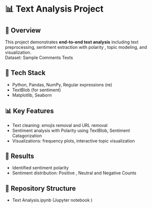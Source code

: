 # 📊 Text Analysis Project

## 📌 Overview
This project demonstrates **end-to-end text analysis** including text preprocessing, sentiment extraction with polarity , topic modeling, and visualization.  
Dataset: Sample Comments Texts 

## 🔧 Tech Stack
- Python, Pandas, NumPy, Regular expressions (re)
- TextBlob  (for sentiment)
- Matplotlib, Seaborn

## 📊 Key Features
- Text cleaning: emojis removal and URL removal 
- Sentiment analysis with Polarity using TextBlob, Sentiment Catagorization
- Visualizations: frequency plots, interactive topic visualization

## 🚀 Results
- Identified sentiment polarity 
- Sentiment distribution: Positive , Neutral and Negative Counts

## 📂 Repository Structure
- Text Analysis.ipynb (Jupyter notebook )

